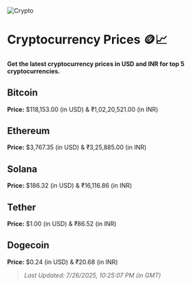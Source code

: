 
![Crypto](https://www.techguide.com.au/wp-content/uploads/2020/11/crypto3.jpeg)

# Cryptocurrency Prices 🪙📈

#### Get the latest cryptocurrency prices in USD and INR for top 5 cryptocurrencies.

## Bitcoin

**Price:** $118,153.00 (in USD) & ₹1,02,20,521.00 (in INR)

## Ethereum

**Price:** $3,767.35 (in USD) & ₹3,25,885.00 (in INR)

## Solana

**Price:** $186.32 (in USD) & ₹16,116.86 (in INR)

## Tether

**Price:** $1.00 (in USD) & ₹86.52 (in INR)

## Dogecoin

**Price:** $0.24 (in USD) & ₹20.68 (in INR)

> _Last Updated: 7/26/2025, 10:25:07 PM (in GMT)_
